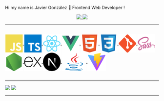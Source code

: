 <span>Hi my name is Javier González 👋
Frontend Web Developer </span>
!
<div align="center">
  <a href="https://github.com/javiergp23">
  <img height="200em" src="https://github-readme-stats.vercel.app/api?username=javiergp23&show_icons=true&theme=dark&include_all_commits=true&count_private=true"/>
  <img height="200em" src="https://github-readme-stats.vercel.app/api/top-langs/?username=javiergp23&layout=compact&langs_count=7&theme=dark"/>
</div>
  <hr>
<div style="display: inline_block;"><br>
  <img align="center" alt="-Js" height="60" width="58" src="https://raw.githubusercontent.com/devicons/devicon/master/icons/javascript/javascript-plain.svg">
  <img align="center" alt="-Ts" height="60" width="58" src="https://raw.githubusercontent.com/devicons/devicon/master/icons/typescript/typescript-plain.svg">
  <img align="center" alt="-React" height="60" width="58" src="https://raw.githubusercontent.com/devicons/devicon/master/icons/react/react-original.svg">
  <img align="center" alt="-Vue" height="60" width="58" src="https://raw.githubusercontent.com/devicons/devicon/master/icons/vuejs/vuejs-original.svg">
  <img align="center" alt="-HTML" height="60" width="58" src="https://raw.githubusercontent.com/devicons/devicon/master/icons/html5/html5-original.svg">
  <img align="center" alt="-CSS" height="60" width="58" src="https://raw.githubusercontent.com/devicons/devicon/master/icons/css3/css3-original.svg">
  <img align="center" alt="-CSS" height="60" width="58" src="https://raw.githubusercontent.com/devicons/devicon/master/icons/git/git-original.svg">
  <img align="center" alt="-SASS" height="60" width="58" src="https://raw.githubusercontent.com/devicons/devicon/master/icons/sass/sass-original.svg">
  <img align="center" alt="-NODE" height="60" width="58" src="https://raw.githubusercontent.com/devicons/devicon/master/icons/nodejs/nodejs-original.svg">
  <img align="center" alt="-express" height="60" width="58" src="https://raw.githubusercontent.com/devicons/devicon/master/icons/express/express-original.svg">
  <img align="center" alt="-nextjs" height="60" width="58" src="https://raw.githubusercontent.com/devicons/devicon/master/icons/nextjs/nextjs-original.svg">
  <img align="center" alt="-express" height="60" width="80" src="https://raw.githubusercontent.com/devicons/devicon/master/icons/java/java-original.svg">
  <img align="center" alt="-express" height="60" width="60" src="https://raw.githubusercontent.com/devicons/devicon/master/icons/vitejs/vitejs-original.svg">
   
</div>
  
<br>
  
<hr>
 
<div> 
  
  <a href = "mailto:javiergonzalezp23@gmail.com"><img src="https://img.shields.io/badge/-Gmail-%23333?style=for-the-badge&logo=gmail&logoColor=white" target="_blank"></a>
  <a href="https://www.linkedin.com/in/javier-gonz%C3%A1lez-padilla-725265b5/" target="_blank"><img src="https://img.shields.io/badge/-LinkedIn-%230077B5?style=for-the-badge&logo=linkedin&logoColor=white" target="_blank"></a> 
  <hr>
 
 
 
</div>
